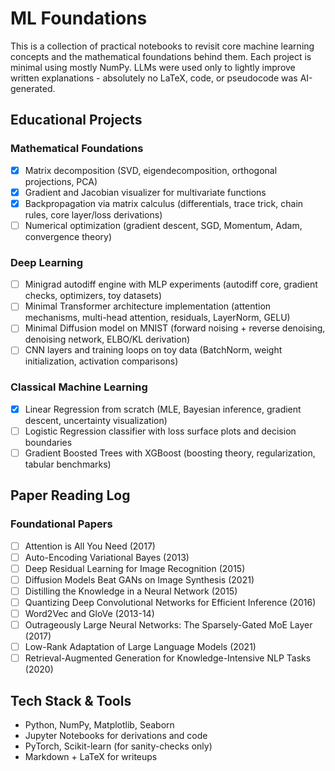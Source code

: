 # ML Foundations

This is a collection of practical notebooks to revisit core machine learning concepts and the mathematical foundations behind them. Each project is minimal using mostly NumPy. LLMs were used only to lightly improve written explanations - absolutely no LaTeX, code, or pseudocode was AI-generated.

## Educational Projects

### Mathematical Foundations
- [x] Matrix decomposition (SVD, eigendecomposition, orthogonal projections, PCA)
- [x] Gradient and Jacobian visualizer for multivariate functions
- [x] Backpropagation via matrix calculus (differentials, trace trick, chain rules, core layer/loss derivations)
- [ ] Numerical optimization (gradient descent, SGD, Momentum, Adam, convergence theory)

### Deep Learning
- [ ] Minigrad autodiff engine with MLP experiments (autodiff core, gradient checks, optimizers, toy datasets)
- [ ] Minimal Transformer architecture implementation (attention mechanisms, multi-head attention, residuals, LayerNorm, GELU)
- [ ] Minimal Diffusion model on MNIST (forward noising + reverse denoising, denoising network, ELBO/KL derivation)
- [ ] CNN layers and training loops on toy data (BatchNorm, weight initialization, activation comparisons)

### Classical Machine Learning
- [x] Linear Regression from scratch (MLE, Bayesian inference, gradient descent, uncertainty visualization)
- [ ] Logistic Regression classifier with loss surface plots and decision boundaries  
- [ ] Gradient Boosted Trees with XGBoost (boosting theory, regularization, tabular benchmarks)

## Paper Reading Log

### Foundational Papers
- [ ] Attention is All You Need (2017)
- [ ] Auto-Encoding Variational Bayes (2013)
- [ ] Deep Residual Learning for Image Recognition (2015)
- [ ] Diffusion Models Beat GANs on Image Synthesis (2021)
- [ ] Distilling the Knowledge in a Neural Network (2015)
- [ ] Quantizing Deep Convolutional Networks for Efficient Inference (2016)
- [ ] Word2Vec and GloVe (2013-14)
- [ ] Outrageously Large Neural Networks: The Sparsely-Gated MoE Layer (2017)
- [ ] Low-Rank Adaptation of Large Language Models (2021)
- [ ] Retrieval-Augmented Generation for Knowledge-Intensive NLP Tasks (2020)

## Tech Stack & Tools
- Python, NumPy, Matplotlib, Seaborn
- Jupyter Notebooks for derivations and code
- PyTorch, Scikit-learn (for sanity-checks only)
- Markdown + LaTeX for writeups
